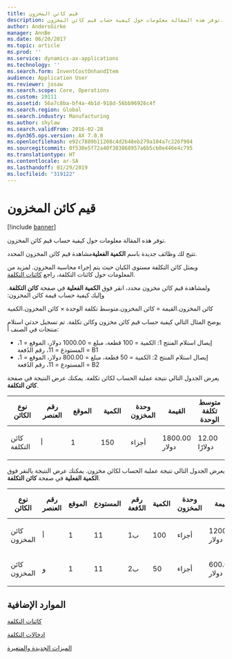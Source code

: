 ```yaml
---
title: قيم كائن المخزون
description: توفر هذه المقالة معلومات حول كيفية حساب قيم كائن المخزون.
author: AndersGirke
manager: AnnBe
ms.date: 06/20/2017
ms.topic: article
ms.prod: ''
ms.service: dynamics-ax-applications
ms.technology: ''
ms.search.form: InventCostOnhandItem
audience: Application User
ms.reviewer: josaw
ms.search.scope: Core, Operations
ms.custom: 19111
ms.assetid: 56a7c8ba-bf4a-4b1d-918d-56bb96926c4f
ms.search.region: Global
ms.search.industry: Manufacturing
ms.author: shylaw
ms.search.validFrom: 2016-02-28
ms.dyn365.ops.version: AX 7.0.0
ms.openlocfilehash: e92c7889b11208c4d2b48eb279a104a7c226f904
ms.sourcegitcommit: 0f530e5f72a40f383868957a6b5cb0e446e4c795
ms.translationtype: HT
ms.contentlocale: ar-SA
ms.lasthandoff: 01/29/2019
ms.locfileid: "319122"
---
```

# <a name="inventory-object-values"></a>قيم كائن المخزون

[!include [banner](../includes/banner.md)]

توفر هذه المقالة معلومات حول كيفية حساب قيم كائن المخزون. 

تتيح لك وظائف جديدة باسم **الكمية الفعلية**مشاهدة قيم كائن المخزون المحدد. 

ويمثل كائن التكلفة مستوى الكيان حيث يتم إجراء محاسبة المخزون. لمزيد من المعلومات حول كائنات التكلفة، راجع [كائنات التكلفة](cost-object.md). 

‏‫ولمشاهدة قيم كائن مخزون محدد، انقر فوق **الكمية الفعلية** في صفحة **كائن التكلفة**. وإليك كيفية حساب قيمة كائن المخزون: 

كائن المخزون.القيمة = كائن المخزون.متوسط تكلفة الوحدة × كائن المخزون.الكمية 

يوضح المثال التالي كيفية حساب قيم كائن مخزون وكائن تكلفة. تم تسجيل حدثي استلام منتجات في الصنف أ:

-   إيصال استلام المنتج 1: الكمية = 100 قطعة، مبلغ = 1000.00 دولار، الموقع = 1، المستودع = 11، رقم الدُفعة = B1
-   إيصال استلام المنتج 2: الكمية = 50 قطعة، مبلغ = 800.00 دولار، الموقع = 1، المستودع = 11، رقم الدُفعة = B2

يعرض الجدول التالي نتيجة عملية الحساب لكائن تكلفة. يمكنك عرض النتيجة في صفحة **كائن التكلفة**.

<table style="width:100%;">
<colgroup>
<col width="14%" />
<col width="14%" />
<col width="14%" />
<col width="14%" />
<col width="14%" />
<col width="14%" />
<col width="14%" />
</colgroup>
<thead>
<tr class="header">
<th>نوع الكائن</th>
<th>رقم العنصر</th>
<th>الموقع</th>
<th>الكمية</th>
<th>وحدة المخزون</th>
<th>القيمة</th>
<th>متوسط تكلفة الوحدة</th>
</tr>
</thead>
<tbody>
<tr class="odd">
<td>كائن التكلفة</td>
<td>أ</td>
<td>1</td>
<td>150</td>
<td>أجزاء</td>
<td><p>1800.00 دولار</p></td>
<td><p>12.00 دولارًا</p></td>
</tr>
</tbody>
</table>

يعرض الجدول التالي نتيجة عملية الحساب لكائن مخزون. يمكنك عرض النتيجة بالنقر فوق **الكمية الفعلية** في صفحة **كائن التكلفة**.

<table style="width:100%;">
<colgroup>
<col width="11%" />
<col width="11%" />
<col width="11%" />
<col width="11%" />
<col width="11%" />
<col width="11%" />
<col width="11%" />
<col width="11%" />
<col width="11%" />
</colgroup>
<thead>
<tr class="header">
<th>نوع الكائن</th>
<th>رقم العنصر</th>
<th>الموقع</th>
<th>المستودع</th>
<th>رقم الدُفعة</th>
<th>الكمية</th>
<th>وحدة المخزون</th>
<th>القيمة</th>
<th>متوسط تكلفة الوحدة</th>
</tr>
</thead>
<tbody>
<tr class="odd">
<td>كائن المخزون</td>
<td>أ</td>
<td>1</td>
<td>11</td>
<td>ب1</td>
<td>100</td>
<td>أجزاء</td>
<td><p>1200.00 دولار</p></td>
<td><p>12.00 دولارًا</p></td>
</tr>
<tr class="even">
<td>كائن المخزون</td>
<td>و</td>
<td>1</td>
<td>11</td>
<td>ب2</td>
<td>50</td>
<td>أجزاء</td>
<td><p>600.00 دولار</p></td>
<td><p>12.00 دولارًا</p></td>
</tr>
</tbody>
</table>



<a name="additional-resources"></a>الموارد الإضافية
--------

[كائنات التكلفة](cost-object.md)

[إدخالات التكلفة](cost-entries.md)

[الميزات الجديدة والمتغيرة](../../fin-and-ops/get-started/whats-new-changed.md)




